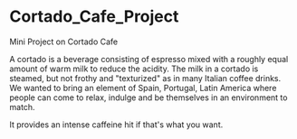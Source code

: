 # Cortado_Cafe_Project
Mini Project on Cortado Cafe

A cortado is a beverage consisting of espresso mixed with a roughly equal amount of warm milk to reduce the acidity. The milk in a cortado is steamed, but not frothy and "texturized" as in many Italian coffee drinks. We wanted to bring an element of Spain, Portugal, Latin America where people can come to relax, indulge and be themselves in an environment to match.

 It provides an intense caffeine hit if that's what you want.
